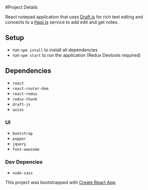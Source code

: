 #Project Details

React notepad application that uses [Draft.js](https://draftjs.org/) for rich text editng and connects to a [Hapi.js](https://hapijs.com/) service to add edit and get notes.

## Setup

- run `npm intall` to install all dependencies
- run `npm start` to run the application (Redux Devtools required)

## Dependencies

- `react`
- `react-router-dom`
- `react-redux`
- `redux-thunk`
- `draft-js`
- `axios`

### UI

- `bootstrap`
- `popper`
- `jquery`
- `font-awesome`

### Dev Depencies

- `node-sass`

This project was bootstrapped with [Create React App](https://github.com/facebookincubator/create-react-app).
